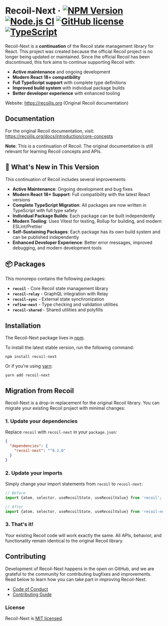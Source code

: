 # Recoil-Next &middot; [![NPM Version](https://img.shields.io/npm/v/recoil-next)](https://www.npmjs.com/package/recoil-next) [![Node.js CI](https://github.com/Mutesa-Cedric/Recoil-next/workflows/Node.js%20CI/badge.svg)](https://github.com/Mutesa-Cedric/Recoil-next/actions) [![GitHub license](https://img.shields.io/badge/license-MIT-blue.svg)](https://github.com/Mutesa-Cedric/Recoil-next/blob/main/LICENSE) [![TypeScript](https://img.shields.io/badge/TypeScript-007ACC?logo=typescript&logoColor=white)](https://www.typescriptlang.org/)

Recoil-Next is a **continuation** of the Recoil state management library for React. This project was created because the official Recoil project is no longer being updated or maintained. Since the official Recoil has been discontinued, this fork aims to continue supporting Recoil with:

- **Active maintenance** and ongoing development
- **Modern React 18+ compatibility**
- **Full TypeScript support** with complete type definitions
- **Improved build system** with individual package builds
- **Better developer experience** with enhanced tooling

Website: https://recoiljs.org (Original Recoil documentation)

## Documentation

For the original Recoil documentation, visit: https://recoiljs.org/docs/introduction/core-concepts

**Note**: This is a continuation of Recoil. The original documentation is still relevant for learning Recoil concepts and APIs.

## 🚀 What's New in This Version

This continuation of Recoil includes several improvements:

- **Active Maintenance**: Ongoing development and bug fixes
- **Modern React 18+ Support**: Full compatibility with the latest React versions
- **Complete TypeScript Migration**: All packages are now written in TypeScript with full type safety
- **Individual Package Builds**: Each package can be built independently
- **Modern Tooling**: Uses Vitest for testing, Rollup for building, and modern ESLint/Prettier
- **Self-Sustaining Packages**: Each package has its own build system and can be published independently
- **Enhanced Developer Experience**: Better error messages, improved debugging, and modern development tools

## 📦 Packages

This monorepo contains the following packages:

- **`recoil`** - Core Recoil state management library
- **`recoil-relay`** - GraphQL integration with Relay
- **`recoil-sync`** - External state synchronization
- **`refine-next`** - Type checking and validation utilities
- **`recoil-shared`** - Shared utilities and polyfills

## Installation

The Recoil-Next package lives in [npm](https://www.npmjs.com/get-npm).

To install the latest stable version, run the following command:

```shell
npm install recoil-next
```

Or if you're using [yarn](https://classic.yarnpkg.com/en/docs/install/):

```shell
yarn add recoil-next
```

## Migration from Recoil

Recoil-Next is a drop-in replacement for the original Recoil library. You can migrate your existing Recoil project with minimal changes:

### 1. Update your dependencies

Replace `recoil` with `recoil-next` in your `package.json`:

```json
{
  "dependencies": {
    "recoil-next": "^0.2.0"
  }
}
```

### 2. Update your imports

Simply change your import statements from `recoil` to `recoil-next`:

```javascript
// Before
import {atom, selector, useRecoilState, useRecoilValue} from 'recoil';

// After
import {atom, selector, useRecoilState, useRecoilValue} from 'recoil-next';
```

### 3. That's it!

Your existing Recoil code will work exactly the same. All APIs, behavior, and functionality remain identical to the original Recoil library.

## Contributing

Development of Recoil-Next happens in the open on GitHub, and we are grateful to the community for contributing bugfixes and improvements. Read below to learn how you can take part in improving Recoil-Next.

- [Code of Conduct](./CODE_OF_CONDUCT.md)
- [Contributing Guide](./CONTRIBUTING.md)

### License

Recoil-Next is [MIT licensed](./LICENSE).
